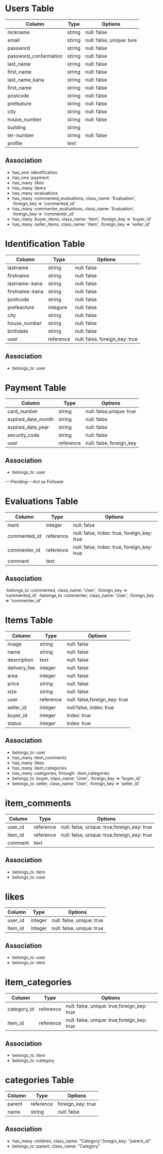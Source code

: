 # Users Table
|Column|Type|Options|
|------|----|-------|
|nickname|string|null: false|
|email|stirng|null: false, unique: ture|
|password|string|null: false|
|password_confarmation|stirng|null: false|
|last_name|string|null: false|
|first_name|string|null: false|
|last_name_kana|string|null: false|
|first_name|string|null: false|
|postcode|string|null: false|
|prefeature|string|null: false|
|city|string|null: false|
|house_number|string|null: false|
|building|string||
|tel-number|string|null: false|
|profile|text||

## Association
- has_one :identification
- has_one :payment
- has_many :likes
- has_many :items
- has_many :evaluations
- has_many :commented_evaluations, class_name: 'Evaluation', :foreign_key => 'commented_id'
- has_many :commenter_evaluations, class_name: 'Evaluation', :foreign_key => 'commenter_id'
- has_many :buyer_items, class_name: 'Item', :foreign_key => 'buyer_id'
- has_many :seller_items, class_name: 'Item', :foreign_key => 'seller_id'



# Identification Table
|Column|Type|Options|
|------|----|-------|
|lastname|string|null: false|
|firstname|string|null: false|
|lastname-kana|string|null: false|
|firstname-kana|string|null: false|
|postcode|string|null: false|
|prefeacture|integure|null: false|
|city|string|null: false|
|house_number|string|null: false|
|birthdate|string|null: false|
|user|reference|null: false, foreign_key: true|

## Association
- belongs_to :user



# Payment Table
|Column|Type|Options|
|------|----|-------|
|card_number|string|null: false,unique: true|
|expired_date_month|string|null: false|
|expired_date_year|string|null: false|
|security_code|string|null: false|
|user|reference|null: false, foreign_key|

## Association
- belongs_to :user



---Pending---Act as Follower
<!-- # Relationships Table(use gem)
|Column|Type|Options|
|------|----|-------|
|follower_id|integer|null: false, index: true|
|following_id|integer|null: false, index: true|

## Association
- belongs_to :follower, class_name: "User"
- has_one :evaluation
- has_one :purchase_history -->



# Evaluations Table
|Column|Type|Options|
|------|----|-------|
|mark|integer|null: false|
|commented_id|reference|null: false, index: true, foreign_key: true|
|commenter_id|reference|null: false, index: true, foreign_key: true|
|comment|text||

## Association
-belongs_to :commented, class_name: 'User', :foreign_key => 'commented_id'
-belongs_to :commenter, class_name: 'User', :foreign_key => 'commenter_id'



# Items Table
|Column|Type|Options|
|------|----|-------|
|image|string|null: false|
|name|string|null: false|
|description|text|null: false|
|delivery_fee|integer|null: false|
|area|integer|null: false|
|price|string|null: false|
|size|string|null: false|
|user|reference|null: false,foreign_key: true|
|seller_id|integer|null:false, index: true|
|buyer_id|integer|index: true|
|status|integer|index: true|

## Association
- belongs_to :user
- has_many :item_comments
- has_many :likes
- has_many :item_categories
- has_many :categories, through: :item_categories
- belongs_to :buyer, class_name: 'User', :foreign_key => 'buyer_id'
- belongs_to :seller, class_name: 'User', :foreign_key => 'seller_id'



# item_comments
|Column|Type|Options|
|------|----|-------|
|user_id|reference|null: false, unique: true,foreign_key: true|
|item_id|reference|null: false, unique: true,foreign_key: true|
|comment|text||

## Association
- belongs_to :item
- belongs_to :user



# likes
|Column|Type|Options|
|------|----|-------|
|user_id|integer|null: false, unique: true|
|item_id|integer|null: false, unique: true|

## Association
- belongs_to :user
- belongs_to :item



# item_categories
Column|Type|Options|
|------|----|-------|
|category_id|reference|null: false, unique: true,foreign_key: true|
|item_id|reference|null: false, unique: true,foreign_key: true|

## Association
- belongs_to :item
- belongs_to :category



# categories Table
Column|Type|Options|
|------|----|-------|
|parent|reference|foreign_key: true|
|name|string|null: false|

## Association
- has_many :children, class_name: "Category",foregin_key: "parent_id"
- belongs_to :parent, class_name: "Category"
